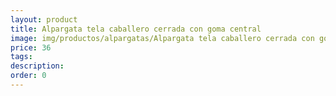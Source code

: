 ```yaml
---
layout: product
title: Alpargata tela caballero cerrada con goma central 
image: img/productos/alpargatas/Alpargata tela caballero cerrada con goma central =36.webp
price: 36
tags: 
description: 
order: 0
---
```

